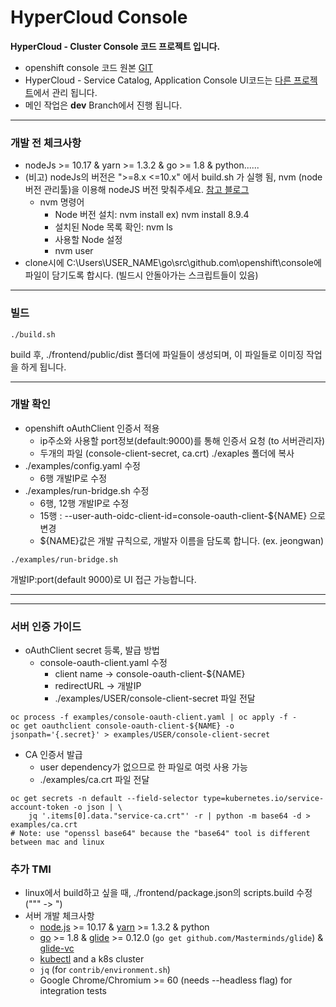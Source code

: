 HyperCloud Console
=========================
**HyperCloud - Cluster Console 코드 프로젝트 입니다.**
- openshift console 코드 원본 [GIT](https://github.com/openshift/console/tree/release-3.11)
- HyperCloud - Service Catalog, Application Console UI코드는 [다른 프로젝트](https://gitlab.ck:10080/pk3/HyperCloud-ogl)에서 관리 됩니다.
- 메인 작업은 **dev** Branch에서 진행 됩니다.
---
### 개발 전 체크사항
- nodeJs >= 10.17 & yarn >= 1.3.2 & go >= 1.8 & python......
- (비고) nodeJs의 버전은  ">=8.x <=10.x" 에서 build.sh 가 실행 됨, nvm (node버전 관리툴)을 이용해 nodeJS 버전 맞춰주세요. [참고 블로그](http://hong.adfeel.info/backend/nodejs/window%EC%97%90%EC%84%9C-nvmnode-version-manager-%EC%82%AC%EC%9A%A9%ED%95%98%EA%B8%B0/)
  - nvm 명령어 
    - Node 버전 설치: nvm install <version> ex) nvm install 8.9.4
    - 설치된 Node 목록 확인: nvm ls 
    - 사용할 Node 설정 
    - nvm user <version>
- clone시에 C:\Users\USER_NAME\go\src\github.com\openshift\console에 파일이 담기도록 합시다. (빌드시 안돌아가는 스크립트들이 있음)
---
### 빌드

```
./build.sh
```

build 후, ./frontend/public/dist 폴더에 파일들이 생성되며, 이 파일들로 이미징 작업을 하게 됩니다.

---
### 개발 확인
- openshift oAuthClient 인증서 적용
    - ip주소와 사용할 port정보(default:9000)를 통해 인증서 요청 (to 서버관리자)
    - 두개의 파일 (console-client-secret, ca.crt) ./exaples 폴더에 복사
- ./examples/config.yaml 수정
    - 6행 개발IP로 수정
- ./examples/run-bridge.sh 수정
    - 6행, 12행 개발IP로 수정
    - 15행 : --user-auth-oidc-client-id=console-oauth-client-${NAME} 으로 변경
    - ${NAME}값은 개발 규칙으로, 개발자 이름을 담도록 합니다. (ex. jeongwan)
```
./examples/run-bridge.sh
```
개발IP:port(default 9000)로 UI 접근 가능합니다.
 
---
***
### 서버 인증 가이드
- oAuthClient secret 등록, 발급 방법
    - console-oauth-client.yaml 수정
        - client name → console-oauth-client-${NAME}
        - redirectURL → 개발IP
        - ./examples/USER/console-client-secret 파일 전달
```
oc process -f examples/console-oauth-client.yaml | oc apply -f -
oc get oauthclient console-oauth-client-${NAME} -o jsonpath='{.secret}' > examples/USER/console-client-secret
```

- CA 인증서 발급
    - user dependency가 없으므로 한 파일로 여럿 사용 가능 
    - ./examples/ca.crt 파일 전달
```
oc get secrets -n default --field-selector type=kubernetes.io/service-account-token -o json | \
    jq '.items[0].data."service-ca.crt"' -r | python -m base64 -d > examples/ca.crt
# Note: use "openssl base64" because the "base64" tool is different between mac and linux
```

### 추가 TMI
- linux에서 build하고 싶을 때, ./frontend/package.json의 scripts.build 수정 (\"\"\" -> \") 
- 서버 개발 체크사항
    - [node.js](https://nodejs.org/) >= 10.17 & [yarn](https://yarnpkg.com/en/docs/install) >= 1.3.2 & python
    - [go](https://golang.org/) >= 1.8 & [glide](https://glide.sh/) >= 0.12.0 (`go get github.com/Masterminds/glide`) & [glide-vc](https://github.com/sgotti/glide-vc)
    - [kubectl](https://kubernetes.io/docs/tasks/tools/install-kubectl/) and a k8s cluster
    - `jq` (for `contrib/environment.sh`)
    - Google Chrome/Chromium >= 60 (needs --headless flag) for integration tests
    
